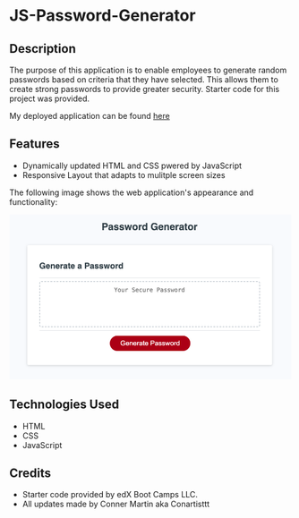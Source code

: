 # JS-Password-Generator

## Description

The purpose of this application is to enable employees to generate random passwords based on criteria that they have selected. This allows them to create strong passwords to provide greater security. Starter code for this project was provided.

My deployed application can be found [here](https://conartisttt.github.io/JS-Password-Generator/)

## Features
* Dynamically updated HTML and CSS pwered by JavaScript
* Responsive Layout that adapts to mulitple screen sizes


The following image shows the web application's appearance and functionality:

![The Password Generator application displays a red button to "Generate Password".](./assets/images/Screenshot%202023-10-23%20at%205.45.53%20PM.png)


## Technologies Used
* HTML
* CSS
* JavaScript

## Credits
* Starter code provided by edX Boot Camps LLC.
* All updates made by Conner Martin aka Conartisttt